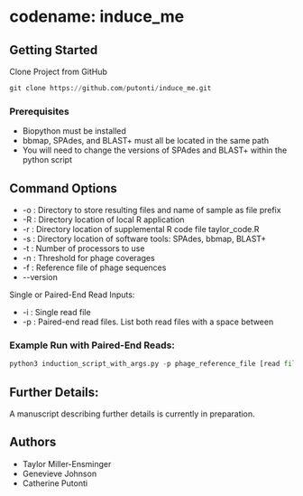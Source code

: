 # codename: induce_me

## Getting Started
Clone Project from GitHub
```python
git clone https://github.com/putonti/induce_me.git
```

### Prerequisites

- Biopython must be installed
- bbmap, SPAdes, and BLAST+ must all be located in the same path
- You will need to change the versions of SPAdes and BLAST+ within the python script

## Command Options

* -o : Directory to store resulting files and name of sample as file prefix
* -R : Directory location of local R application
* -r : Directory location of supplemental R code file taylor_code.R
* -s : Directory location of software tools: SPAdes, bbmap, BLAST+
* -t : Number of processors to use
* -n : Threshold for phage coverages
* -f : Reference file of phage sequences
* --version

Single or Paired-End Read Inputs:
* -i : Single read file
* -p : Paired-end read files. List both read files with a space between


### Example Run with Paired-End Reads:
```python
python3 induction_script_with_args.py -p phage_reference_file [read file options] -R Rscript_path -r R_code_path -s path_to_software_tools -o output_path_and_sample_name
```

## Further Details:
A manuscript describing further details is currently in preparation.

## Authors

* Taylor Miller-Ensminger
* Genevieve Johnson
* Catherine Putonti

